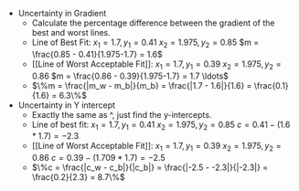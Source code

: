 - Uncertainty in Gradient
	- Calculate the percentage difference between the gradient of the best and worst lines.
	- Line of Best Fit:
	  $x_1 = 1.7, y_1 = 0.41$
	  $x_2 = 1.975, y_2 = 0.85$
	  $m = \frac{0.85 - 0.41}{1.975-1.7} = 1.6$
	- [[Line of Worst Acceptable Fit]]:
	  $x_1 = 1.7, y_1 = 0.39$
	  $x_2 = 1.975, y_2 = 0.86$
	  $m = \frac{0.86 - 0.39}{1.975-1.7} = 1.7 \ldots$
	- $\%m = \frac{|m_w - m_b|}{m_b} = \frac{|1.7 - 1.6|}{1.6} = \frac{0.1}{1.6} = 6.3\%$
- Uncertainty in Y intercept
	- Exactly the same as ^, just find the y-intercepts.
	- Line of best fit:
	  $x_1 = 1.7, y_1 = 0.41$
	  $x_2 = 1.975, y_2 = 0.85$
	  $c = 0.41 - (1.6 * 1.7) = -2.3$
	- [[Line of Worst Acceptable Fit]]:
	  $x_1 = 1.7, y_1 = 0.39$
	  $x_2 = 1.975, y_2 = 0.86$
	  $c = 0.39 - (1.709 * 1.7) = -2.5$
	- $\%c = \frac{|c_w - c_b|}{|c_b|} = \frac{|-2.5 - -2.3|}{|-2.3|} = \frac{0.2}{2.3} = 8.7\%$